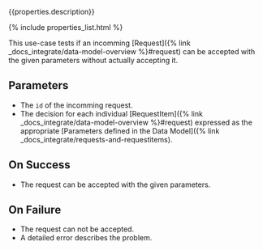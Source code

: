 {{properties.description}}

{% include properties_list.html %}

This use-case tests if an incomming [Request]({% link _docs_integrate/data-model-overview %}#request)
can be accepted with the given parameters without actually accepting it.

## Parameters

- The `id` of the incomming request.
- The decision for each individual [RequestItem]({% link _docs_integrate/data-model-overview %}#request)
  expressed as the appropriate [Parameters defined in the Data Model]({% link \_docs_integrate/requests-and-requestitems).

## On Success

- The request can be accepted with the given parameters.

## On Failure

- The request can not be accepted.
- A detailed error describes the problem.

